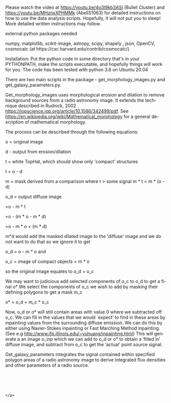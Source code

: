<!DOCTYPE html>
<html>
<head>
	<meta http-equiv="content-type" content="text/html; charset=utf-8"/>
	<title></title>
	<meta name="generator" content="LibreOffice 7.3.7.2 (Linux)"/>
	<meta name="created" content="00:00:00"/>
	<meta name="changed" content="2024-04-11T17:41:02.300435378"/>
	<meta name="created" content="00:00:00">
	<meta name="created" content="00:00:00">
</head>
<body lang="en-CA" dir="ltr">
<div id="page_1" dir="ltr"><p>Please watch the video at
	<a href="https://youtu.be/4o3l9kb3ASI">https://youtu.be/4o3l9kb3ASI</a>
	(Bullet Cluster) and  <a href="https://youtu.be/MHznxXPHMMk">https://youtu.be/MHznxXPHMMk</a>
	(AbellS1063) for detailed instructions on how to use the data
	analysis scripts. Hopefully, it will not put you to sleep! More
	detailed written instructions may follow.</p>
	<p>external python packages needed</p>
	<p>numpy, matplotlib, scikit-image, astropy, scipy, shapely , json,
	OpenCV, cosmocalc (at https://cxc.harvard.edu/contrib/cosmocalc/)</p>
	<p>Installation: Put the python code in some directory that's in
	your PYTHONPATH, make the scripts executable, and hopefully things
	will work for you. The code has been tested with python 3.8 on
	Ubuntu 20.04</p>
	<p>There are two main scripts in the package -
	get_morphology_images.py and get_galaxy_parameters.py.</p>
	<p>Get_morphology_images uses morphological erosion and dilation to
	remove background sources from a radio astronomy image. It extends
	the technique described in Rudnick, 2002
	<a href="https://iopscience.iop.org/article/10.1086/342499/pdf">https://iopscience.iop.org/article/10.1086/342499/pdf</a>.
	See <a href="https://en.wikipedia.org/wiki/Mathematical_morphology">https://en.wikipedia.org/wiki/Mathematical_morphology</a>
	for a general description of mathematical morphology.</p>
	<p>The process can be described through the following equations:</p>
	<p>o = original image</p>
	<p>d - output from erosion/dilation</p>
	<p>t = white TopHat, which should show only 'compact' structures 
	</p>
	<p>t = o - d</p>
	<p>m = mask derived from a comparison where t &gt; some signal m * t
	= m * (o - d)</p>
	<p>o_d = output diffuse image</p>
	<p>=o - m * t</p>
	<p>=o - (m * o - m * d)</p>
	<p>=o - m * o + (m * d)</p>
	<p>m*d would add the masked dilated image to the 'diffuse' image and
	we do not want to do that so we ignore it to get</p>
	<p>o_d = o - m * o and</p>
	<p>o_c = image of compact objects = m * o</p>
	<p>so the original image equates to o_d + o_c</p>
	<p>We may want to judicious add selected components of o_c to o_d to
	get a final o* We select the components of o_c we wish to add by
	masking their defining polygons to get a mask m_c</p>
	<p>o* = o_d + m_c * o_c</p>
	<p>Now, o_d or o* will still contain areas with value 0 where we
	subtracted off o_c. We can fill in the values that we would `expect’
	to find in these areas by inpainting values from the surrounding
	diffuse emission. We can do this by either using Navier-Stokes
	inpainting or Fast Marching Method inpainting. (See e.g
	<a href="http://www.ifp.illinois.edu/~yuhuang/inpainting.html">http://www.ifp.illinois.edu/~yuhuang/inpainting.html</a>)
	This will generate a an image o_inp which we can add to o_d or o* to
	obtain a ‘filled in’ diffuse image, and subtract from o_c to get
	the ‘actual’ point source signal.</p>
	<p>Get_galaxy_parameters integrates the signal contained within
	specified polygon areas of a radio astronomy image to derive
	integrated flux densities and other parameters of a radio source.</p>
	<p><br/>
<br/>
<br/>

	</p>
</div>
</body>
</html>